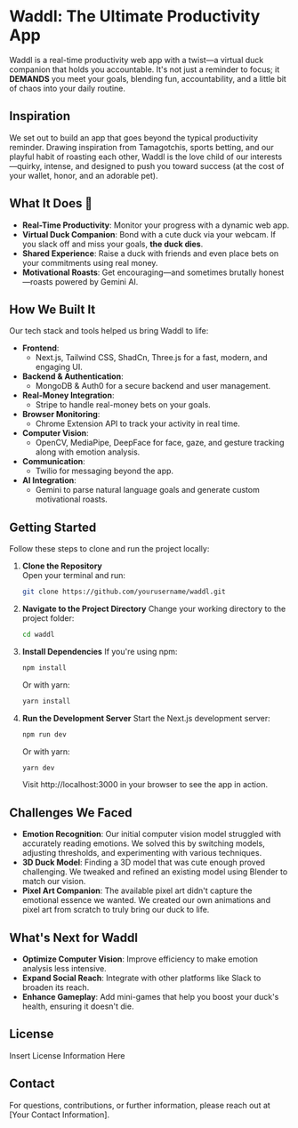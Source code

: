 # Waddl: The Ultimate Productivity App

Waddl is a real-time productivity web app with a twist—a virtual duck companion that holds you accountable. It's not just a reminder to focus; it **DEMANDS** you meet your goals, blending fun, accountability, and a little bit of chaos into your daily routine.

## Inspiration

We set out to build an app that goes beyond the typical productivity reminder. Drawing inspiration from Tamagotchis, sports betting, and our playful habit of roasting each other, Waddl is the love child of our interests—quirky, intense, and designed to push you toward success (at the cost of your wallet, honor, and an adorable pet).

## What It Does 🦆

- **Real-Time Productivity**: Monitor your progress with a dynamic web app.
- **Virtual Duck Companion**: Bond with a cute duck via your webcam. If you slack off and miss your goals, **the duck dies**.
- **Shared Experience**: Raise a duck with friends and even place bets on your commitments using real money.
- **Motivational Roasts**: Get encouraging—and sometimes brutally honest—roasts powered by Gemini AI.

## How We Built It

Our tech stack and tools helped us bring Waddl to life:

- **Frontend**:
  - Next.js, Tailwind CSS, ShadCn, Three.js for a fast, modern, and engaging UI.
- **Backend & Authentication**:
  - MongoDB & Auth0 for a secure backend and user management.
- **Real-Money Integration**:
  - Stripe to handle real-money bets on your goals.
- **Browser Monitoring**:
  - Chrome Extension API to track your activity in real time.
- **Computer Vision**:
  - OpenCV, MediaPipe, DeepFace for face, gaze, and gesture tracking along with emotion analysis.
- **Communication**:
  - Twilio for messaging beyond the app.
- **AI Integration**:
  - Gemini to parse natural language goals and generate custom motivational roasts.

## Getting Started

Follow these steps to clone and run the project locally:

1. **Clone the Repository**  
   Open your terminal and run:
   ```bash
   git clone https://github.com/yourusername/waddl.git
   ```
2. **Navigate to the Project Directory**
   Change your working directory to the project folder:
   ```bash
   cd waddl
   ```
3. **Install Dependencies**
   If you're using npm:
   ```bash
   npm install
   ```
   Or with yarn:
   ```bash
   yarn install
   ```
4. **Run the Development Server**
   Start the Next.js development server:
   ```bash
   npm run dev
   ```
   Or with yarn:
   ```bash
   yarn dev
   ```
   Visit http://localhost:3000 in your browser to see the app in action.

## Challenges We Faced

- **Emotion Recognition**: Our initial computer vision model struggled with accurately reading emotions. We solved this by switching models, adjusting thresholds, and experimenting with various techniques.
- **3D Duck Model**: Finding a 3D model that was cute enough proved challenging. We tweaked and refined an existing model using Blender to match our vision.
- **Pixel Art Companion**: The available pixel art didn't capture the emotional essence we wanted. We created our own animations and pixel art from scratch to truly bring our duck to life.

## What's Next for Waddl

- **Optimize Computer Vision**: Improve efficiency to make emotion analysis less intensive.
- **Expand Social Reach**: Integrate with other platforms like Slack to broaden its reach.
- **Enhance Gameplay**: Add mini-games that help you boost your duck's health, ensuring it doesn't die.

## License

Insert License Information Here

## Contact

For questions, contributions, or further information, please reach out at [Your Contact Information].
